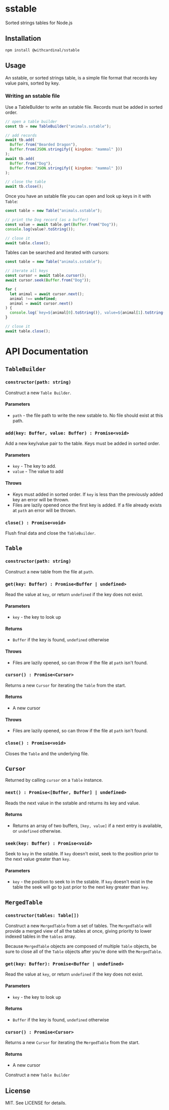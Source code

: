 # sstable

Sorted strings tables for Node.js

## Installation

```
npm install @withcardinal/sstable
```

## Usage

An sstable, or sorted strings table, is a simple file format that records key value pairs, sorted by key.

### Writing an sstable file

Use a TableBuilder to write an sstable file. Records must be added in sorted
order.

```javascript
// open a table builder
const tb = new TableBuilder("animals.sstable");

// add records
await tb.add(
  Buffer.from("Bearded Dragon"),
  Buffer.from(JSON.stringify({ kingdom: "mammal" }))
);
await tb.add(
  Buffer.from("Dog"),
  Buffer.from(JSON.stringify({ kingdom: "mammal" }))
);

// close the table
await tb.close();
```

Once you have an sstable file you can open and look up keys in it with `Table`:

```javascript
const table = new Table("animals.sstable");

// print the Dog record (as a buffer)
const value = await table.get(Buffer.from("Dog"));
console.log(value?.toString());

// close it
await table.close();
```

Tables can be searched and iterated with cursors:

```javascript
const table = new Table("animals.sstable");

// iterate all keys
const cursor = await table.cursor();
await cursor.seek(Buffer.from("Dog"));

for (
  let animal = await cursor.next();
  animal !== undefined;
  animal = await cursor.next()
) {
  console.log(`key=${animal[0].toString()}, value=${animal[1].toString()}`);
}

// close it
await table.close();
```

# API Documentation

## `TableBuilder`

### `constructor(path: string)`

Construct a new `Table Builder`.

#### Parameters

- `path` - the file path to write the new sstable to. No file should exist at this path.

### `add(key: Buffer, value: Buffer) : Promise<void>`

Add a new key/value pair to the table. Keys must be added in sorted order.

#### Parameters

- `key` - The key to add. 
- `value` - The value to add

#### Throws

- Keys must added in sorted order. If `key` is less than the previously added key an error will be thrown.
- Files are lazily opened once the first key is added. If a file already exists at `path` an error will be thrown.

### `close() : Promise<void>`

Flush final data and close the `TableBuilder`.

## `Table`

### `constructor(path: string)`

Construct a new table from the file at `path`.

### `get(key: Buffer) : Promise<Buffer | undefined>`

Read the value at `key`, or return `undefined` if the key does not exist.

#### Parameters

- `key` - the key to look up

#### Returns

- `Buffer` if the key is found, `undefined` otherwise

#### Throws

- Files are lazily opened, so can throw if the file at `path` isn't found.

### `cursor() : Promise<Cursor>`

Returns a new `Cursor` for iterating the `Table` from the start.

#### Returns

- A new cursor

#### Throws

- Files are lazily opened, so can throw if the file at `path` isn't found.

### `close() : Promise<void>`

Closes the `Table` and the underlying file.

## `Cursor`

Returned by calling `cursor` on a `Table` instance.

### `next() : Promise<[Buffer, Buffer] | undefined>`

Reads the next value in the sstable and returns its key and value.

#### Returns

- Returns an array of two buffers, `[key, value]` if a next entry is available, or `undefined` otherwise.

### `seek(key: Buffer) : Promise<void>`

Seek to `key` in the sstable. If `key` doesn't exist, seek to the position prior to the next value greater than `key`.

#### Parameters

- `key` - the position to seek to in the sstable. If `key` doesn't exist in the table the seek will go to just prior to the next key greater than `key`.

## `MergedTable`

### `constructor(tables: Table[])`

Construct a new `MergedTable` from a set of tables. The `MergedTable` will 
provide a merged view of all the tables at once, giving priority to lower 
indexed tables in the `tables` array.

Because `MergedTable` objects are composed of multiple `Table` objects, be sure
to close all of the `Table` objects after you're done with the `MergedTable`.

### `get(key: Buffer): Promise<Buffer | undefined>`

Read the value at `key`, or return `undefined` if the key does not exist.

#### Parameters

- `key` - the key to look up

#### Returns

- `Buffer` if the key is found, `undefined` otherwise

### `cursor() : Promise<Cursor>`

Returns a new `Cursor` for iterating the `MergedTable` from the start.

#### Returns

- A new cursor

Construct a new `Table Builder`

## License

MIT. See LICENSE for details.